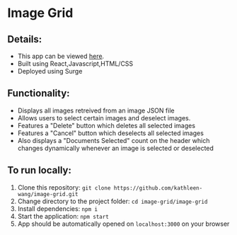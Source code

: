 # Image Grid  

## Details:
- This app can be viewed [here](http://kathleenwang-adobe-image-grid.surge.sh/). 
- Built using React,Javascript,HTML/CSS
- Deployed using Surge 

## Functionality:
  - Displays all images retreived from an image JSON file 
  - Allows users to select certain images and deselect images. 
  - Features a "Delete" button which deletes all selected images
  - Features a "Cancel" button which deselects all selected images
  - Also displays a "Documents Selected" count on the header which changes dynamically whenever an image is selected or deselected

## To run locally: 
1. Clone this repository: `git clone https://github.com/kathleen-wang/image-grid.git` 
2. Change directory to the project folder: `cd image-grid/image-grid`
3. Install dependencies: `npm i` 
4. Start the application: `npm start`
5. App should be automatically opened on `localhost:3000` on your browser 

 
